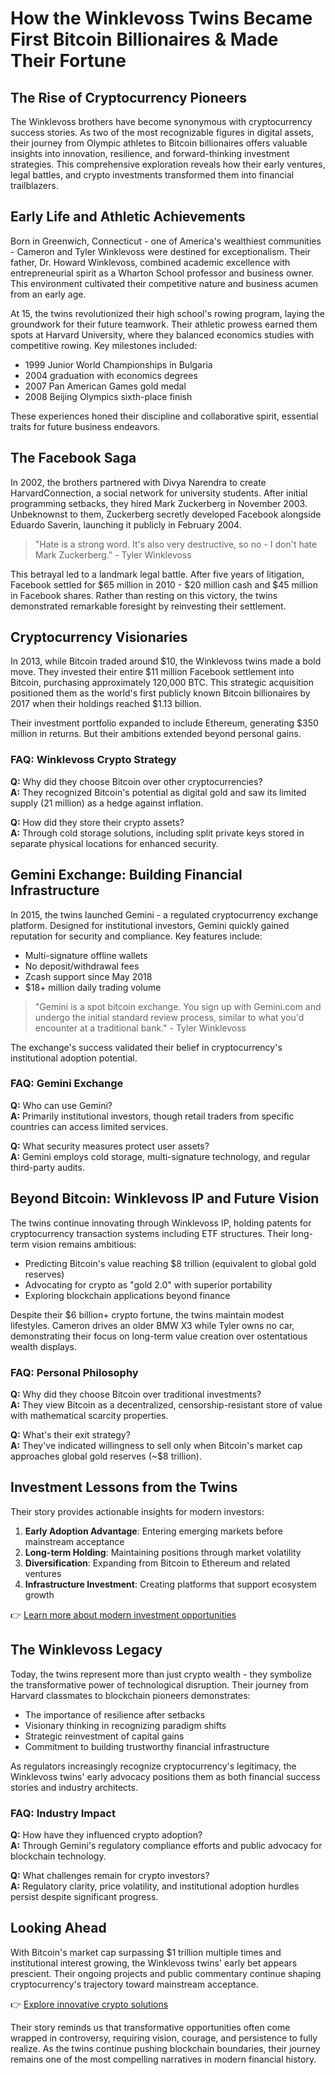 # How the Winklevoss Twins Became First Bitcoin Billionaires & Made Their Fortune

## The Rise of Cryptocurrency Pioneers

The Winklevoss brothers have become synonymous with cryptocurrency success stories. As two of the most recognizable figures in digital assets, their journey from Olympic athletes to Bitcoin billionaires offers valuable insights into innovation, resilience, and forward-thinking investment strategies. This comprehensive exploration reveals how their early ventures, legal battles, and crypto investments transformed them into financial trailblazers.

## Early Life and Athletic Achievements

Born in Greenwich, Connecticut - one of America's wealthiest communities - Cameron and Tyler Winklevoss were destined for exceptionalism. Their father, Dr. Howard Winklevoss, combined academic excellence with entrepreneurial spirit as a Wharton School professor and business owner. This environment cultivated their competitive nature and business acumen from an early age.

At 15, the twins revolutionized their high school's rowing program, laying the groundwork for their future teamwork. Their athletic prowess earned them spots at Harvard University, where they balanced economics studies with competitive rowing. Key milestones included:

- 1999 Junior World Championships in Bulgaria
- 2004 graduation with economics degrees
- 2007 Pan American Games gold medal
- 2008 Beijing Olympics sixth-place finish

These experiences honed their discipline and collaborative spirit, essential traits for future business endeavors.

## The Facebook Saga

In 2002, the brothers partnered with Divya Narendra to create HarvardConnection, a social network for university students. After initial programming setbacks, they hired Mark Zuckerberg in November 2003. Unbeknownst to them, Zuckerberg secretly developed Facebook alongside Eduardo Saverin, launching it publicly in February 2004.

> "Hate is a strong word. It's also very destructive, so no - I don't hate Mark Zuckerberg." - Tyler Winklevoss

This betrayal led to a landmark legal battle. After five years of litigation, Facebook settled for $65 million in 2010 - $20 million cash and $45 million in Facebook shares. Rather than resting on this victory, the twins demonstrated remarkable foresight by reinvesting their settlement.

## Cryptocurrency Visionaries

In 2013, while Bitcoin traded around $10, the Winklevoss twins made a bold move. They invested their entire $11 million Facebook settlement into Bitcoin, purchasing approximately 120,000 BTC. This strategic acquisition positioned them as the world's first publicly known Bitcoin billionaires by 2017 when their holdings reached $1.13 billion.

Their investment portfolio expanded to include Ethereum, generating $350 million in returns. But their ambitions extended beyond personal gains.

### FAQ: Winklevoss Crypto Strategy
**Q:** Why did they choose Bitcoin over other cryptocurrencies?  
**A:** They recognized Bitcoin's potential as digital gold and saw its limited supply (21 million) as a hedge against inflation.

**Q:** How did they store their crypto assets?  
**A:** Through cold storage solutions, including split private keys stored in separate physical locations for enhanced security.

## Gemini Exchange: Building Financial Infrastructure

In 2015, the twins launched Gemini - a regulated cryptocurrency exchange platform. Designed for institutional investors, Gemini quickly gained reputation for security and compliance. Key features include:

- Multi-signature offline wallets
- No deposit/withdrawal fees
- Zcash support since May 2018
- $18+ million daily trading volume

> "Gemini is a spot bitcoin exchange. You sign up with Gemini.com and undergo the initial standard review process, similar to what you'd encounter at a traditional bank." - Tyler Winklevoss

The exchange's success validated their belief in cryptocurrency's institutional adoption potential.

### FAQ: Gemini Exchange
**Q:** Who can use Gemini?  
**A:** Primarily institutional investors, though retail traders from specific countries can access limited services.

**Q:** What security measures protect user assets?  
**A:** Gemini employs cold storage, multi-signature technology, and regular third-party audits.

## Beyond Bitcoin: Winklevoss IP and Future Vision

The twins continue innovating through Winklevoss IP, holding patents for cryptocurrency transaction systems including ETF structures. Their long-term vision remains ambitious:

- Predicting Bitcoin's value reaching $8 trillion (equivalent to global gold reserves)
- Advocating for crypto as "gold 2.0" with superior portability
- Exploring blockchain applications beyond finance

Despite their $6 billion+ crypto fortune, the twins maintain modest lifestyles. Cameron drives an older BMW X3 while Tyler owns no car, demonstrating their focus on long-term value creation over ostentatious wealth displays.

### FAQ: Personal Philosophy
**Q:** Why did they choose Bitcoin over traditional investments?  
**A:** They view Bitcoin as a decentralized, censorship-resistant store of value with mathematical scarcity properties.

**Q:** What's their exit strategy?  
**A:** They've indicated willingness to sell only when Bitcoin's market cap approaches global gold reserves (~$8 trillion).

## Investment Lessons from the Twins

Their story provides actionable insights for modern investors:

1. **Early Adoption Advantage**: Entering emerging markets before mainstream acceptance
2. **Long-term Holding**: Maintaining positions through market volatility
3. **Diversification**: Expanding from Bitcoin to Ethereum and related ventures
4. **Infrastructure Investment**: Creating platforms that support ecosystem growth

👉 [Learn more about modern investment opportunities](https://bit.ly/okx-bonus)

## The Winklevoss Legacy

Today, the twins represent more than just crypto wealth - they symbolize the transformative power of technological disruption. Their journey from Harvard classmates to blockchain pioneers demonstrates:

- The importance of resilience after setbacks
- Visionary thinking in recognizing paradigm shifts
- Strategic reinvestment of capital gains
- Commitment to building trustworthy financial infrastructure

As regulators increasingly recognize cryptocurrency's legitimacy, the Winklevoss twins' early advocacy positions them as both financial success stories and industry architects.

### FAQ: Industry Impact
**Q:** How have they influenced crypto adoption?  
**A:** Through Gemini's regulatory compliance efforts and public advocacy for blockchain technology.

**Q:** What challenges remain for crypto investors?  
**A:** Regulatory clarity, price volatility, and institutional adoption hurdles persist despite significant progress.

## Looking Ahead

With Bitcoin's market cap surpassing $1 trillion multiple times and institutional interest growing, the Winklevoss twins' early bet appears prescient. Their ongoing projects and public commentary continue shaping cryptocurrency's trajectory toward mainstream acceptance.

👉 [Explore innovative crypto solutions](https://bit.ly/okx-bonus)

Their story reminds us that transformative opportunities often come wrapped in controversy, requiring vision, courage, and persistence to fully realize. As the twins continue pushing blockchain boundaries, their journey remains one of the most compelling narratives in modern financial history.